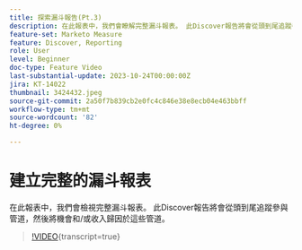 ```yaml
---
title: 探索漏斗報告(Pt.3)
description: 在此報表中，我們會瞭解完整漏斗報表。 此Discover報告將會從頭到尾追蹤參與管道，然後將機會和/或收入歸因於這些管道。
feature-set: Marketo Measure
feature: Discover, Reporting
role: User
level: Beginner
doc-type: Feature Video
last-substantial-update: 2023-10-24T00:00:00Z
jira: KT-14022
thumbnail: 3424432.jpeg
source-git-commit: 2a50f7b839cb2e0fc4c846e38e8ecb04e463bbff
workflow-type: tm+mt
source-wordcount: '82'
ht-degree: 0%

---
```



# 建立完整的漏斗報表

在此報表中，我們會檢視完整漏斗報表。 此Discover報告將會從頭到尾追蹤參與管道，然後將機會和/或收入歸因於這些管道。

>[!VIDEO](https://video.tv.adobe.com/v/3424432/?learn=on){transcript=true}
